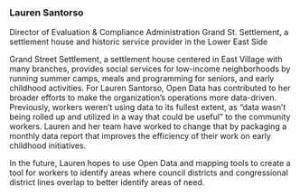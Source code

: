 ### Lauren Santorso

Director of Evaluation & Compliance Administration
Grand St. Settlement, a settlement house and historic service provider in the Lower East Side

Grand Street Settlement, a settlement house centered in East Village with many branches,  provides social services for low-income neighborhoods by running summer camps, meals and programming for seniors, and early childhood activities. For Lauren Santorso, Open Data has contributed to her broader efforts to make the organization’s operations more data-driven. Previously, workers weren’t using data to its fullest extent, as “data wasn’t being rolled up and utilized in a way that could be useful” to the community workers. Lauren and her team have worked to change that by packaging a monthly data report that improves the efficiency of their work on early childhood initiatives.

In the future, Lauren hopes to use Open Data and mapping tools to create a tool for workers to identify areas where council districts and congressional district lines overlap to better identify areas of need.
